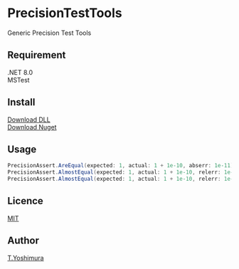 # PrecisionTestTools
 Generic Precision Test Tools 

## Requirement
.NET 8.0  
MSTest  

## Install

[Download DLL](https://github.com/tk-yoshimura/PrecisionTestTools/releases)  
[Download Nuget](https://www.nuget.org/packages/tyoshimura.PrecisionTestTools/)  

## Usage

```csharp
PrecisionAssert.AreEqual(expected: 1, actual: 1 + 1e-10, abserr: 1e-11);
PrecisionAssert.AlmostEqual(expected: 1, actual: 1 + 1e-10, relerr: 1e-11);
PrecisionAssert.AlmostEqual(expected: 1, actual: 1 + 1e-10, relerr: 1e-11, abserr: 1e-12);
```

## Licence
[MIT](https://github.com/tk-yoshimura/PrecisionTestTools/blob/main/LICENSE)

## Author

[T.Yoshimura](https://github.com/tk-yoshimura)
